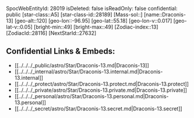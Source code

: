 ﻿---
location: [55.18,96.95,120]
type: Star
tags:
- astro/Star

---
SpocWebEntityId: 28019
isDeleted: false
isReadOnly: false
confidential: public
[star-class::A5]
[star-class-id::28189]
[Mass-sol::]
[name::Draconis-13]
[geo-alt::120]
[geo-lon::-96.95]
[geo-lat::55.18]
[geo-lon-v::0.017]
[geo-lat-v::0.05]
[bright-min::49]
[bright-max::49]
[Zodiac-index::13]
[ZodiacId::28116]
[NextStarId::27632]



## Confidential Links & Embeds: 
- [[../../../_public/astro/Star/Draconis-13.md|Draconis-13]] 
- [[../../../_internal/astro/Star/Draconis-13.internal.md|Draconis-13.internal]] 
- [[../../../_protect/astro/Star/Draconis-13.protect.md|Draconis-13.protect]] 
- [[../../../_private/astro/Star/Draconis-13.private.md|Draconis-13.private]] 
- [[../../../_personal/astro/Star/Draconis-13.personal.md|Draconis-13.personal]] 
- [[../../../_secret/astro/Star/Draconis-13.secret.md|Draconis-13.secret]]

